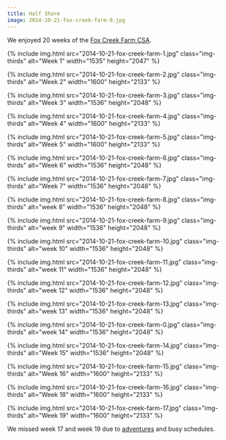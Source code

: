 ```yaml
---
title: Half Share
image: 2014-10-21-fox-creek-farm-0.jpg
---
```


We enjoyed 20 weeks of the [Fox Creek Farm CSA](http://www.foxcreekfarmcsa.com/).

<div class="photos">

{% include img.html src="2014-10-21-fox-creek-farm-1.jpg" class="img-thirds" alt="Week 1" width="1535" height="2047" %}

{% include img.html src="2014-10-21-fox-creek-farm-2.jpg" class="img-thirds" alt="Week 2" width="1600" height="2133" %}

{% include img.html src="2014-10-21-fox-creek-farm-3.jpg" class="img-thirds" alt="Week 3" width="1536" height="2048" %}

{% include img.html src="2014-10-21-fox-creek-farm-4.jpg" class="img-thirds" alt="Week 4" width="1600" height="2133" %}

{% include img.html src="2014-10-21-fox-creek-farm-5.jpg" class="img-thirds" alt="Week 5" width="1600" height="2133" %}

{% include img.html src="2014-10-21-fox-creek-farm-6.jpg" class="img-thirds" alt="Week 6" width="1536" height="2048" %}

{% include img.html src="2014-10-21-fox-creek-farm-7.jpg" class="img-thirds" alt="Week 7" width="1536" height="2048" %}

{% include img.html src="2014-10-21-fox-creek-farm-8.jpg" class="img-thirds" alt="week 8" width="1536" height="2048" %}

{% include img.html src="2014-10-21-fox-creek-farm-9.jpg" class="img-thirds" alt="week 9" width="1536" height="2048" %}

{% include img.html src="2014-10-21-fox-creek-farm-10.jpg" class="img-thirds" alt="week 10" width="1536" height="2048" %}

{% include img.html src="2014-10-21-fox-creek-farm-11.jpg" class="img-thirds" alt="week 11" width="1536" height="2048" %}

{% include img.html src="2014-10-21-fox-creek-farm-12.jpg" class="img-thirds" alt="week 12" width="1536" height="2048" %}

{% include img.html src="2014-10-21-fox-creek-farm-13.jpg" class="img-thirds" alt="week 13" width="1536" height="2048" %}

{% include img.html src="2014-10-21-fox-creek-farm-0.jpg" class="img-thirds" alt="week 14" width="1536" height="2048" %}

{% include img.html src="2014-10-21-fox-creek-farm-14.jpg" class="img-thirds" alt="Week 15" width="1536" height="2048" %}

{% include img.html src="2014-10-21-fox-creek-farm-15.jpg" class="img-thirds" alt="Week 16" width="1600" height="2133" %}

{% include img.html src="2014-10-21-fox-creek-farm-16.jpg" class="img-thirds" alt="Week 18" width="1600" height="2133" %}

{% include img.html src="2014-10-21-fox-creek-farm-17.jpg" class="img-thirds" alt="Week 19" width="1600" height="2133" %}

</div>

We missed week 17 and week 19 due to [adventures](/adventures/rhode-island/) and busy schedules.
